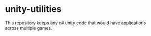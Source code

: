 # unity-utilities
This repository keeps any c# unity code that would have applications across multiple games.
